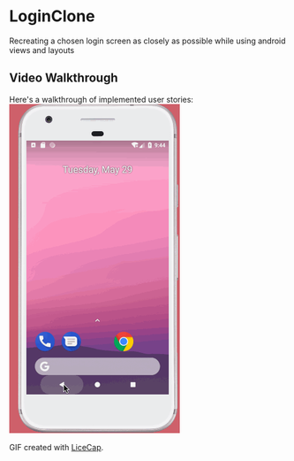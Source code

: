 # LoginClone
Recreating a chosen login screen as closely as possible while using android views and layouts


## Video Walkthrough

Here's a walkthrough of implemented user stories:
![alt tag](./clone.gif)


GIF created with [LiceCap](http://www.cockos.com/licecap/).
